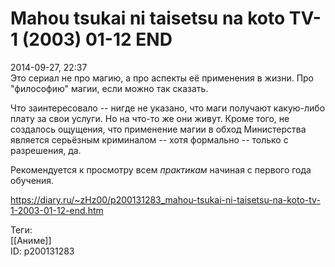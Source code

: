 Mahou tsukai ni taisetsu na koto TV-1 (2003) 01-12 END
=======================================================

   
 2014-09-27, 22:37   
  Это сериал не про магию, а про аспекты её применения в жизни. Про "философию" магии, если можно так сказать.   
   
 Что заинтересовало -- нигде не указано, что маги получают какую-либо плату за свои услуги. Но на что-то же они живут. Кроме того, не создалось ощущения, что применение магии в обход Министерства является серьёзным криминалом -- хотя формально -- только с разрешения, да.   
   
 Рекомендуется к просмотру всем  *практикам*  начиная с первого года обучения.   
    
 <https://diary.ru/~zHz00/p200131283_mahou-tsukai-ni-taisetsu-na-koto-tv-1-2003-01-12-end.htm>   
   
 Теги:   
 [[Аниме]]   
 ID: p200131283